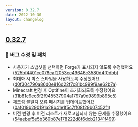 ```yaml
---
version: 0.32.7
date: 2022-10-30
layout: changelog
---
```

## [0.32.7](#0.32.7)
### 🐛 버그 수정 및 패치

- 사용자가 스냅샷을 선택하면 Forge가 표시되지 않도록 수정했어요 ([525bf4401cc078caf2053cc49646c3580d4f0dbb](https://github.com/Voxelum/x-minecraft-launcher/commit/525bf4401cc078caf2053cc49646c3580d4f0dbb))
- 최대화 시 박스 스타일을 사용하도록 수정했어요 ([d0f304790a86d0e816d22f7c81bc999f9ae62b7a](https://github.com/Voxelum/x-minecraft-launcher/commit/d0f304790a86d0e816d22f7c81bc999f9ae62b7a))
- Minecraft 변경 후 Optifine이 초기화되도록 수정했어요 ([31b81c9ec6f2f945537904a1797a9d9899b895c5](https://github.com/Voxelum/x-minecraft-launcher/commit/31b81c9ec6f2f945537904a1797a9d9899b895c5))
- 체크섬 불일치 오류 메시지를 업데이트했어요 ([0af019b290191a28b41e1f5c7ff08f29b07452f1](https://github.com/Voxelum/x-minecraft-launcher/commit/0af019b290191a28b41e1f5c7ff08f29b07452f1))
- 버전 변경 후 버전 리스트가 새로고침되지 않는 문제를 수정했어요 ([54aebef5e5b360b87e178222d8f6dcb21341f499](https://github.com/Voxelum/x-minecraft-launcher/commit/54aebef5e5b360b87e178222d8f6dcb21341f499))
